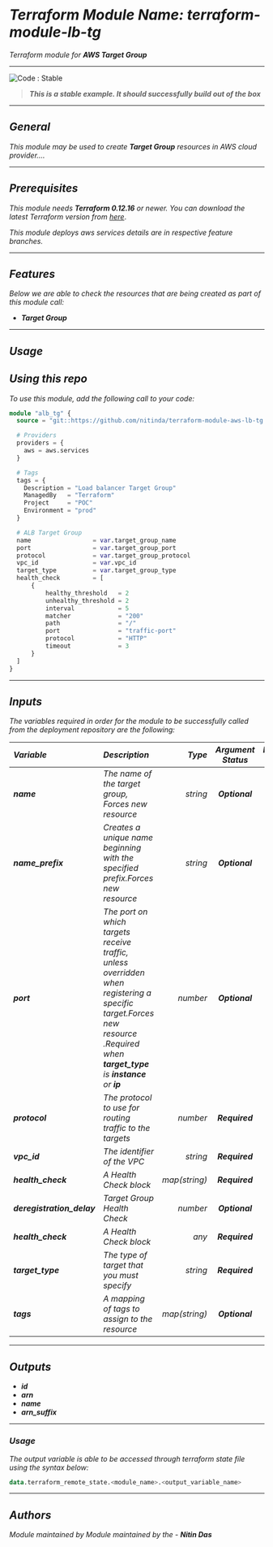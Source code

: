 # _Terraform Module Name: terraform-module-lb-tg_
_Terraform module for **_AWS Target Group_**_


<!--BEGIN STABILITY BANNER-->
---

![_Code : Stable_](https://img.shields.io/badge/Code-Stable-brightgreen?style=for-the-badge&logo=github)

> **_This is a stable example. It should successfully build out of the box_**
>

---
<!--END STABILITY BANNER-->


## _General_

_This module may be used to create_ **_Target Group_** _resources in AWS cloud provider...._

---


## _Prerequisites_

_This module needs_ **_Terraform 0.12.16_** _or newer._
_You can download the latest Terraform version from_ [_here_](https://www.terraform.io/downloads.html).

_This module deploys aws services details are in respective feature branches._

---

## _Features_

_Below we are able to check the resources that are being created as part of this module call:_

* **_Target Group_**


---

## _Usage_

## _Using this repo_

_To use this module, add the following call to your code:_

```tf
module "alb_tg" {
  source = "git::https://github.com/nitinda/terraform-module-aws-lb-tg.git?ref=terraform-12/target-ip-instance"

  # Providers
  providers = {
    aws = aws.services
  }

  # Tags
  tags = {
    Description = "Load balancer Target Group"
    ManagedBy   = "Terraform"
    Project     = "POC"
    Environment = "prod"
  }

  # ALB Target Group
  name                 = var.target_group_name
  port                 = var.target_group_port
  protocol             = var.target_group_protocol
  vpc_id               = var.vpc_id
  target_type          = var.target_group_type
  health_check         = [
      {
          healthy_threshold   = 2
          unhealthy_threshold = 2
          interval            = 5
          matcher             = "200"
          path                = "/"
          port                = "traffic-port"
          protocol            = "HTTP"
          timeout             = 3
      }
  ]
}

```


---

## _Inputs_

_The variables required in order for the module to be successfully called from the deployment repository are the following:_


|**_Variable_** | **_Description_** | **_Type_** | **_Argument Status_** | **_Default Value_** |
|:----|:----|-----:|:---:|:---:|
| **_name_** | _The name of the target group, Forces new resource_ | _string_ | **_Optional_** | **_null_** |
| **_name\_prefix_** | _Creates a unique name beginning with the specified prefix.Forces new resource_ | _string_ | **_Optional_** | **_null_** |
| **_port_** | _The port on which targets receive traffic, unless overridden when <br/>registering a specific target.Forces new resource<br/>.Required when_ **_target\_type_** _is_ **_instance_** _or_ **_ip_** | _number_ | **_Optional_** | **_null_** |
| **_protocol_** | _The protocol to use for routing traffic to the targets_ | _number_ | **_Required_** | **_{}_** |
| **_vpc\_id_** | _The identifier of the VPC_ | _string_ | **_Required_** | **_{}_** |
| **_health\_check_** | _A Health Check block_ | _map(string)_ | **_Required_** | **_{}_** |
| **_deregistration\_delay_** | _Target Group Health Check_ | _number_ | **_Optional_** | **_300_** |
| **_health\_check_** | _A Health Check block_ | _any_ | **_Required_** | **_{}_** |
| **_target\_type_** | _The type of target that you must specify_ | _string_ | **_Required_** | **_{}_** |
| **_tags_** | _A mapping of tags to assign to the resource_ | _map(string)_ | **_Optional_** | **_{}_** |

---



## _Outputs_

* **_id_**
* **_arn_**
* **_name_**
* **_arn\_suffix_**


---


### _Usage_


_The output variable is able to be accessed through terraform state file using the syntax below:_

```tf
data.terraform_remote_state.<module_name>.<output_variable_name>
```

---

## _Authors_
_Module maintained by Module maintained by the -_ **_Nitin Das_**
